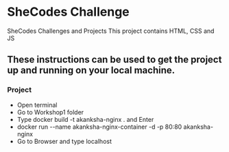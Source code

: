 # SheCodes Challenge
SheCodes Challenges and Projects
This project contains HTML, CSS and JS

## These instructions can be used to get the project up and running on your local machine.

### Project
* Open terminal
* Go to Workshop1 folder
* Type docker build -t akanksha-nginx . and Enter
* docker run --name akanksha-nginx-container -d -p 80:80 akanksha-nginx
* Go to Browser and type localhost
